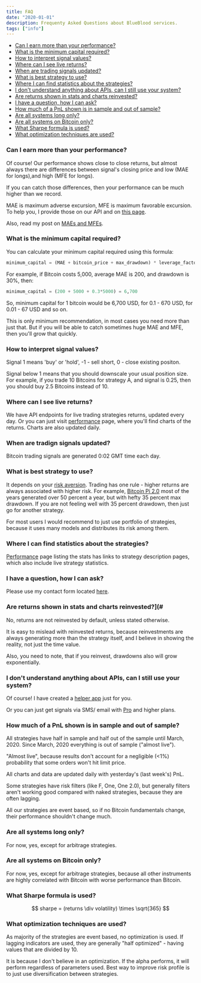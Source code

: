 ```yaml
---
title: FAQ
date: "2020-01-01"
description: Frequenty Asked Questions about BlueBlood services.
tags: ["info"]
---
```


* [Can I earn more than your performance?](#6)
* [What is the minimum capital required?](#2)
* [How to interpret signal values?](#1)
* [Where can I see live returns?](#3)
* [When are trading signals updated?](#4)
* [What is best strategy to use?](#5)
* [Where I can find statistics about the strategies?](#7)
* [I don't understand anything about APIs, can I still use your system?](#9)
* [Are returns shown in stats and charts reinvested?](#10)
* [I have a question, how I can ask?](#8)
* [How much of a PnL shown is in sample and out of sample?](#11)
* [Are all systems long only?](#12)
* [Are all systems on Bitcoin only?](#13)
* [What Sharpe formula is used?](#14)
* [What optimization techniques are used?](#15)

### <a name="6"></a>Can I earn more than your performance?

Of course! Our performance shows close to close returns, but almost always there are differences between signal's closing price and low (MAE for longs),and high (MFE for longs).

If you can catch those differences, then your performance can be much higher than we record.

MAE is maximum adverse excursion, MFE is maximum favorable excursion. To help you, I provide those on our API and on [this page](/introducing-bitcoin-strategies).

Also, read my post on [MAEs and MFEs](/explaining-mae-mfe-trading).

### <a name="2"></a>What is the minimum capital required?

You can calculate your minimum capital required using this formula:

```python
minimum_capital = (MAE + bitcoin_price + max_drawdown) * leverage_factor
```

For example, if Bitcoin costs 5,000, average MAE is 200, and drawdown is 30%, then:

```python
minimum_capital = (200 + 5000 + 0.3*5000) = 6,700
```

So, minimum capital for 1 bitcoin would be 6,700 USD, for 0.1 - 670 USD, for 0.01 - 67 USD and so on.

This is only minimum recommendation, in most cases you need more than just that. But if you will be able to catch sometimes huge MAE and MFE, then you'll grow that quickly.

### <a name="1"></a>How to interpret signal values?

Signal 1 means 'buy' or 'hold', -1 - sell short, 0 - close existing positon.

Signal below 1 means that you should downscale your usual position size. For example, if you trade 10 Bitcoins for strategy A, and signal is 0.25, then you should buy 2.5 Bitcoins instead of 10.

### <a name="3"></a>Where can I see live returns?

We have API endpoints for live trading strategies returns, updated every day. Or you can just visit [performance](/performance) page, where you'll find charts of the returns. Charts are also updated daily.

### <a name="4"></a>When are tradign signals updated?

Bitcoin trading signals are generated 0:02 GMT time each day.

### <a name="5"></a>What is best strategy to use?

It depends on your [risk aversion](https://en.wikipedia.org/wiki/Risk_aversion). Trading has one rule - higher returns are always associated with higher risk. For example, [Bitcoin Pi 2.0](/bitcoin-pi-2-trading-strategy) most of the years generated over 50 percent a year, but with hefty 35 percent max drawdown. If you are not feeling well with 35 percent drawdown, then just go for another strategy.

For most users I would recommend to just use portfolio of strategies, because it uses many models and distributes its risk among them.

### <a name="7"></a>Where I can find statistics about the strategies?

[Performance](/performance) page listing the stats has links to strategy description pages, which also include live strategy statistics.

### <a name="8"></a>I have a question, how I can ask?

Please use my contact form located [here](https://talaikis.com).

### <a name="10"></a>Are returns shown in stats and charts reinvested?](#

No, returns are not reinvested by default, unless stated otherwise.

It is easy to mislead with reinvested returns, because reinvestments are always generating more than the strategy itself, and I believe in showing the reality, not just the time value.

Also, you need to note, that if you reinvest, drawdowns also will grow exponentially.

### <a name="9"></a>I don't understand anything about APIs, can I still use your system?

Of course! I have created a [helper app](https://bitcoin.talaikis.com/) just for you.

Or you can just get signals via SMS/ email with [Pro](https://rapidapi.com/talaikis.tadas/api/blueblood-bitcoin-trading-signals/pricing) and higher plans.

### <a name="11"></a>How much of a PnL shown is in sample and out of sample?

All strategies have half in sample and half out of the sample until March, 2020. Since March, 2020 everything is out of sample ("almost live").

"Almost live", because results don't account for a negligible (<1%) probability that some orders won't hit limit price.

All charts and data are updated daily with yesterday's (last week's) PnL.

Some strategies have risk filters (like F, One, One 2.0), but generally filters aren't working good compared with naked strategies, because they are often lagging.

All our strategies are event based, so if no Bitcoin fundamentals change, their performance shouldn't change much.

### <a name="12"></a>Are all systems long only?

For now, yes, except for arbitrage strategies.

### <a name="13"></a>Are all systems on Bitcoin only?

For now, yes, except for arbitrage strategies, because all other instruments are highly correlated with Bitcoin with worse performance than Bitcoin.

### <a name="14"></a>What Sharpe formula is used?

$$
sharpe = (returns \div volatility) \times \sqrt{365}
$$

### <a name="15"></a>What optimization techniques are used?

As majority of the strategies are event based, no optimization is used. If lagging indicators are used, they are generally "half optimized" - having values that are divided by 10.

It is because I don't believe in an optimization. If the alpha performs, it will perform regardless of parameters used. Best way to improve risk profile is to just use diversification between strategies.
